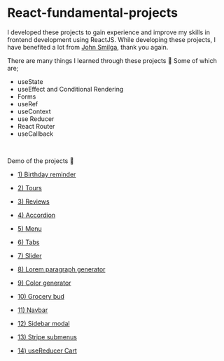 # React-fundamental-projects

I developed these projects to gain experience and improve my skills in frontend development using ReactJS. While developing these projects, I have benefited a lot from [John Smilga](https://github.com/john-smilga), thank you again.

There are many things I learned through these projects 🚄 
Some of which are;

- useState
- useEffect and Conditional Rendering
- Forms
- useRef
- useContext
- use Reducer
- React Router
- useCallback


<br>

Demo of the projects 🎨


- [1) Birthday reminder](https://birthday-reminder-reactt.netlify.app/)  

- [2) Tours](https://tours-project-reactt.netlify.app/)  

- [3) Reviews](https://reviews-project-reactt.netlify.app/)  

- [4) Accordion](https://accordion-project-reactt.netlify.app/)  

- [5) Menu](https://menu-project-reactt.netlify.app/)  

- [6) Tabs](https://tabs-project-reactt.netlify.app/)  

- [7) Slider](https://slider-project-reactt.netlify.app/)  

- [8) Lorem paragraph generator](https://paragraph-generator-reactt.netlify.app/)  

- [9) Color generator](https://color-hue-react.netlify.app/)  

- [10) Grocery bud](https://grocery-add-list-react.netlify.app/)  

- [11) Navbar](https://navbar-project-reactt.netlify.app/) 

- [12) Sidebar modal](https://sidebar-modal-project-react.netlify.app/) 

- [13) Stripe submenus](https://stripe-submenu-react.netlify.app/)
  
- [14) useReducer Cart](https://usereducercart.netlify.app/)
